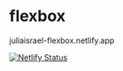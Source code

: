 # flexbox

juliaisrael-flexbox.netlify.app

[![Netlify Status](https://api.netlify.com/api/v1/badges/cd58e75c-cbde-401e-840e-035b326c2f9d/deploy-status)](https://app.netlify.com/sites/juliaisrael-flexbox/deploys)
